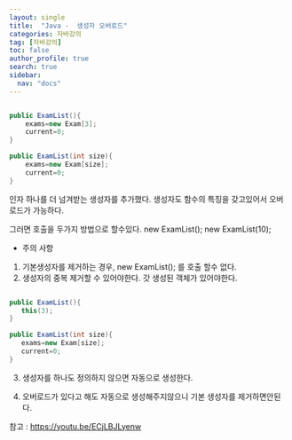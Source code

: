 ```yaml
---
layout: single
title:  "Java -  생성자 오버로드"
categories: 자바강의
tag: [자바강의]
toc: false
author_profile: true
search: true
sidebar:
  nav: "docs"
---
```




```java

public ExamList(){
    exams=new Exam[3];
    current=0;
}

public ExamList(int size){
    exams=new Exam[size];
    current=0;
}
```

인자 하나를 더 넘겨받는 생성자를 추가했다.
생성자도 함수의 특징을 갖고있어서 오버로드가 가능하다.

그러면 호출을 두가지 방법으로 할수있다.
new ExamList();
new ExamList(10);

- 주의 사항
1. 기본생성자를 제거하는 경우, new ExamList(); 를 호출 할수 없다.
2. 생성자의 중복 제거할 수 있어야한다.
    갓 생성된 객체가 있어야한다. 
 ```java

public ExamList(){
    this(3);
}

public ExamList(int size){
    exams=new Exam[size];
    current=0;
}
```
3. 생성자를 하나도 정의하지 않으면 자동으로 생성한다. 

4. 오버로드가 있다고 해도 자동으로 생성해주지않으니 기본 생성자를 제거하면안된다.




참고 : https://youtu.be/ECjLBJLyenw